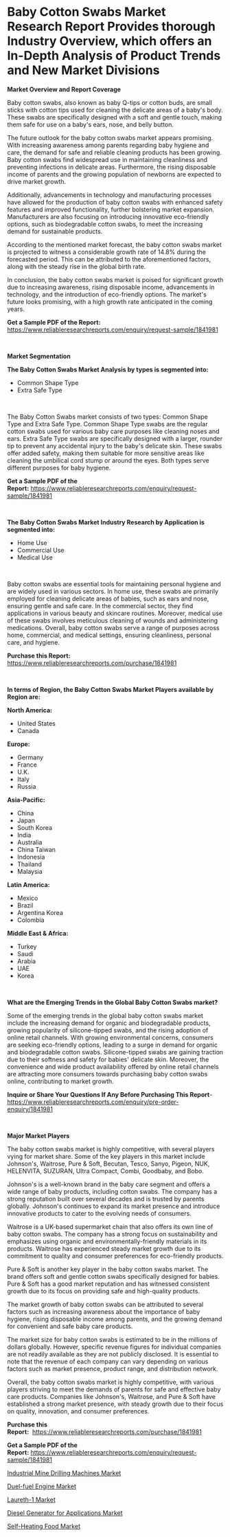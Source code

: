 <p><h1>Baby Cotton Swabs Market Research Report Provides thorough Industry Overview, which offers an In-Depth Analysis of Product Trends and New Market Divisions</h1></p><p><strong>Market Overview and Report Coverage</strong></p>
<p><p>Baby cotton swabs, also known as baby Q-tips or cotton buds, are small sticks with cotton tips used for cleaning the delicate areas of a baby's body. These swabs are specifically designed with a soft and gentle touch, making them safe for use on a baby's ears, nose, and belly button.</p><p>The future outlook for the baby cotton swabs market appears promising. With increasing awareness among parents regarding baby hygiene and care, the demand for safe and reliable cleaning products has been growing. Baby cotton swabs find widespread use in maintaining cleanliness and preventing infections in delicate areas. Furthermore, the rising disposable income of parents and the growing population of newborns are expected to drive market growth.</p><p>Additionally, advancements in technology and manufacturing processes have allowed for the production of baby cotton swabs with enhanced safety features and improved functionality, further bolstering market expansion. Manufacturers are also focusing on introducing innovative eco-friendly options, such as biodegradable cotton swabs, to meet the increasing demand for sustainable products.</p><p>According to the mentioned market forecast, the baby cotton swabs market is projected to witness a considerable growth rate of 14.8% during the forecasted period. This can be attributed to the aforementioned factors, along with the steady rise in the global birth rate.</p><p>In conclusion, the baby cotton swabs market is poised for significant growth due to increasing awareness, rising disposable income, advancements in technology, and the introduction of eco-friendly options. The market's future looks promising, with a high growth rate anticipated in the coming years.</p></p>
<p><strong>Get a Sample PDF of the Report:</strong> <a href="https://www.reliableresearchreports.com/enquiry/request-sample/1841981">https://www.reliableresearchreports.com/enquiry/request-sample/1841981</a></p>
<p>&nbsp;</p>
<p><strong>Market Segmentation</strong></p>
<p><strong>The Baby Cotton Swabs Market Analysis by types is segmented into:</strong></p>
<p><ul><li>Common Shape Type</li><li>Extra Safe Type</li></ul></p>
<p>&nbsp;</p>
<p><p>The Baby Cotton Swabs market consists of two types: Common Shape Type and Extra Safe Type. Common Shape Type swabs are the regular cotton swabs used for various baby care purposes like cleaning noses and ears. Extra Safe Type swabs are specifically designed with a larger, rounder tip to prevent any accidental injury to the baby's delicate skin. These swabs offer added safety, making them suitable for more sensitive areas like cleaning the umbilical cord stump or around the eyes. Both types serve different purposes for baby hygiene.</p></p>
<p><strong>Get a Sample PDF of the Report:</strong>&nbsp;<a href="https://www.reliableresearchreports.com/enquiry/request-sample/1841981">https://www.reliableresearchreports.com/enquiry/request-sample/1841981</a></p>
<p>&nbsp;</p>
<p><strong>The Baby Cotton Swabs Market Industry Research by Application is segmented into:</strong></p>
<p><ul><li>Home Use</li><li>Commercial Use</li><li>Medical Use</li></ul></p>
<p>&nbsp;</p>
<p><p>Baby cotton swabs are essential tools for maintaining personal hygiene and are widely used in various sectors. In home use, these swabs are primarily employed for cleaning delicate areas of babies, such as ears and nose, ensuring gentle and safe care. In the commercial sector, they find applications in various beauty and skincare routines. Moreover, medical use of these swabs involves meticulous cleaning of wounds and administering medications. Overall, baby cotton swabs serve a range of purposes across home, commercial, and medical settings, ensuring cleanliness, personal care, and hygiene.</p></p>
<p><strong>Purchase this Report:</strong>&nbsp; <a href="https://www.reliableresearchreports.com/purchase/1841981">https://www.reliableresearchreports.com/purchase/1841981</a></p>
<p>&nbsp;</p>
<p><strong>In terms of Region, the Baby Cotton Swabs Market Players available by Region are:</strong></p>
<p>
    <p> <strong> North America: </strong>
        <ul>
            <li>United States</li>
            <li>Canada</li>
        </ul>
        </p> 
    <p> <strong> Europe: </strong>
        <ul>
            <li>Germany</li>
            <li>France</li>
            <li>U.K.</li>
            <li>Italy</li>
            <li>Russia</li>
        </ul>
        </p> 
    <p> <strong> Asia-Pacific: </strong>
        <ul>
            <li>China</li>
            <li>Japan</li>
            <li>South Korea</li>
            <li>India</li>
            <li>Australia</li>
            <li>China Taiwan</li>
            <li>Indonesia</li>
            <li>Thailand</li>
            <li>Malaysia</li>
        </ul>
        </p> 
    <p> <strong> Latin America: </strong>
        <ul>
            <li>Mexico</li>
            <li>Brazil</li>
            <li>Argentina Korea</li>
            <li>Colombia</li>
        </ul>
        </p> 
    <p> <strong> Middle East & Africa: </strong>
        <ul>
            <li>Turkey</li>
            <li>Saudi</li>
            <li>Arabia</li>
            <li>UAE</li>
            <li>Korea</li>
        </ul>
    </p>
    </p>
<p>&nbsp;</p>
<p><strong>What are the Emerging Trends in the Global Baby Cotton Swabs market?</strong></p>
<p><p>Some of the emerging trends in the global baby cotton swabs market include the increasing demand for organic and biodegradable products, growing popularity of silicone-tipped swabs, and the rising adoption of online retail channels. With growing environmental concerns, consumers are seeking eco-friendly options, leading to a surge in demand for organic and biodegradable cotton swabs. Silicone-tipped swabs are gaining traction due to their softness and safety for babies' delicate skin. Moreover, the convenience and wide product availability offered by online retail channels are attracting more consumers towards purchasing baby cotton swabs online, contributing to market growth.</p></p>
<p><strong>Inquire or Share Your Questions If Any Before Purchasing This Report</strong>- <a href="https://www.reliableresearchreports.com/enquiry/pre-order-enquiry/1841981">https://www.reliableresearchreports.com/enquiry/pre-order-enquiry/1841981</a></p>
<p>&nbsp;</p>
<p><strong>Major Market Players</strong></p>
<p><p>The baby cotton swabs market is highly competitive, with several players vying for market share. Some of the key players in this market include Johnson's, Waitrose, Pure & Soft, Becutan, Tesco, Sanyo, Pigeon, NUK, HELENVITA, SUZURAN, Ultra Compact, Combi, Goodbaby, and Bobo.</p><p>Johnson's is a well-known brand in the baby care segment and offers a wide range of baby products, including cotton swabs. The company has a strong reputation built over several decades and is trusted by parents globally. Johnson's continues to expand its market presence and introduce innovative products to cater to the evolving needs of consumers.</p><p>Waitrose is a UK-based supermarket chain that also offers its own line of baby cotton swabs. The company has a strong focus on sustainability and emphasizes using organic and environmentally-friendly materials in its products. Waitrose has experienced steady market growth due to its commitment to quality and consumer preferences for eco-friendly products.</p><p>Pure & Soft is another key player in the baby cotton swabs market. The brand offers soft and gentle cotton swabs specifically designed for babies. Pure & Soft has a good market reputation and has witnessed consistent growth due to its focus on providing safe and high-quality products.</p><p>The market growth of baby cotton swabs can be attributed to several factors such as increasing awareness about the importance of baby hygiene, rising disposable income among parents, and the growing demand for convenient and safe baby care products.</p><p>The market size for baby cotton swabs is estimated to be in the millions of dollars globally. However, specific revenue figures for individual companies are not readily available as they are not publicly disclosed. It is essential to note that the revenue of each company can vary depending on various factors such as market presence, product range, and distribution network.</p><p>Overall, the baby cotton swabs market is highly competitive, with various players striving to meet the demands of parents for safe and effective baby care products. Companies like Johnson's, Waitrose, and Pure & Soft have established a strong market presence, with steady growth due to their focus on quality, innovation, and consumer preferences.</p></p>
<p><strong>Purchase this Report:</strong>&nbsp;&nbsp;<a href="https://www.reliableresearchreports.com/purchase/1841981">https://www.reliableresearchreports.com/purchase/1841981</a></p>
<p></p>
<p><strong>Get a Sample PDF of the Report:</strong>&nbsp;<a href="https://www.reliableresearchreports.com/enquiry/request-sample/1841981">https://www.reliableresearchreports.com/enquiry/request-sample/1841981</a></p>
<p><p><a href="https://www.linkedin.com/pulse/industrial-mine-drilling-machines-market-research/">Industrial Mine Drilling Machines Market</a></p><p><a href="https://www.linkedin.com/pulse/duel-fuel-engine-market-size-share-amp-trends-analysis/">Duel-fuel Engine Market</a></p><p><a href="https://medium.com/@edwinsporer/decoding-laureth-1-market-metrics-market-share-trends-and-growth-patterns-7d49d3a1a5d8">Laureth-1 Market</a></p><p><a href="https://www.linkedin.com/pulse/competitive-analysis-quartz-researcher/">Diesel Generator for Applications Market</a></p><p><a href="https://medium.com/@isomjohnson/self-heating-food-market-outlook-industry-overview-and-forecast-2023-to-2030-bca3cf425e53">Self-Heating Food Market</a></p></p>